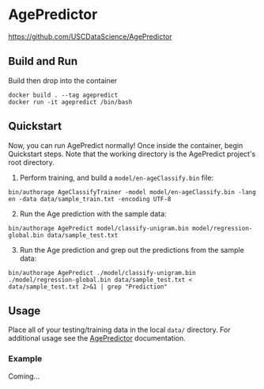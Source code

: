 # AgePredictor

https://github.com/USCDataScience/AgePredictor

## Build and Run
Build then drop into the container
```
docker build . --tag agepredict
docker run -it agepredict /bin/bash
```

## Quickstart
Now, you can run AgePredict normally! Once inside the container, begin Quickstart steps. Note that the working directory is the AgePredict project's root directory.
1. Perform training, and build a ```model/en-ageClassify.bin``` file:
```
bin/authorage AgeClassifyTrainer -model model/en-ageClassify.bin -lang en -data data/sample_train.txt -encoding UTF-8
```

2. Run the Age prediction with the sample data:
```
bin/authorage AgePredict model/classify-unigram.bin model/regression-global.bin data/sample_test.txt
```

3. Run the Age prediction and grep out the predictions from the sample data:
```
bin/authorage AgePredict ./model/classify-unigram.bin ./model/regression-global.bin data/sample_test.txt < data/sample_test.txt 2>&1 | grep "Prediction"
```

## Usage
Place all of your testing/training data in the local ```data/``` directory. For additional usage see the [AgePredictor](https://github.com/USCDataScience/AgePredictor) documentation.

### Example
Coming...
